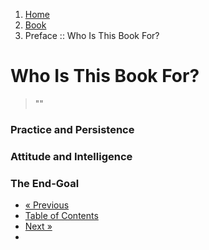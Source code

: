 <ol class="breadcrumb">
  <li><a href="/">Home</a></li>
  <li><a href="/book/">Book</a></li>
  <li class="active">Preface :: Who Is This Book For?</li>
</ol>

# Who Is This Book For?

> ""
> <footer></footer>

### Practice and Persistence

### Attitude and Intelligence

### The End-Goal

<ul class="pager">
  <li class="previous"><a href="/book/preface-part-two/">&laquo; Previous</a></li>
  <li><a href="/book/">Table of Contents</a></li>
  <li class="next"><a href="/book/introduction/">Next &raquo;</a><li>
</ul>
